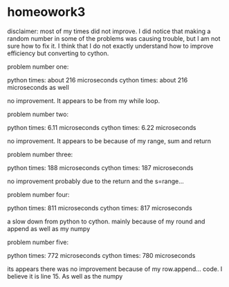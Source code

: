 homeowork3
==========

disclaimer: most of my times did not improve. I did notice that making a random number in some of the problems was causing
trouble, but I am not sure how to fix it. I think that I do not exactly understand how to improve efficiency but converting 
to cython.

problem number one: 

python times: about 216 microseconds 
cython times: about 216 microseconds as well

no improvement. It appears to be from my while loop.

problem number two:

python times: 6.11 microseconds 
cython times: 6.22 microseconds 

no improvement. It appears to be because of my range, sum and return

problem number three:

python times: 188 microseconds 
cython times: 187 microseconds

no improvement probably due to the return and the s=range...

problem number four:

python times: 811 microseconds
cython times: 817 microseconds

a slow down from python to cython. mainly because of my round and append as well as my numpy

problem number five:

python times: 772 microseconds
cython times: 780 microseconds 

its appears there was no improvement because of my row.append... code. I believe it is line 15. As well as the numpy 


